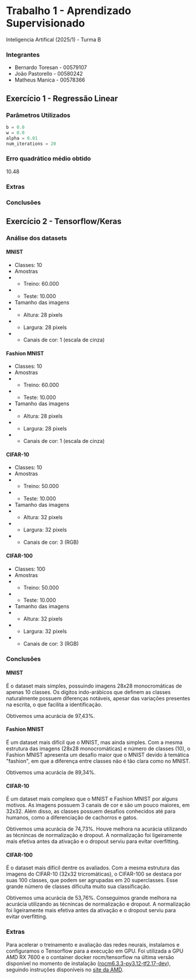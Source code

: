 # Trabalho 1 - Aprendizado Supervisionado
Inteligencia Artifical (2025/1) - Turma B

### Integrantes
- Bernardo Toresan - 00579107
- João Pastorello - 00580242
- Matheus Manica - 00578366

## Exercício 1 - Regressão Linear

### Parâmetros Utilizados
```python
b = 0.0
w = 0.0
alpha = 0.01
num_iterations = 20
```

### Erro quadrático médio obtido
10.48

### Extras


### Conclusões


## Exercício 2 - Tensorflow/Keras

### Análise dos datasets

#### MNIST
- Classes: 10
- Amostras
- - Treino: 60.000
- - Teste: 10.000
- Tamanho das imagens
- - Altura: 28 pixels
- - Largura: 28 pixels
- - Canais de cor: 1 (escala de cinza)

#### Fashion MNIST
- Classes: 10
- Amostras
- - Treino: 60.000
- - Teste: 10.000
- Tamanho das imagens
- - Altura: 28 pixels
- - Largura: 28 pixels
- - Canais de cor: 1 (escala de cinza)

#### CIFAR-10
- Classes: 10
- Amostras
- - Treino: 50.000
- - Teste: 10.000
- Tamanho das imagens
- - Altura: 32 pixels
- - Largura: 32 pixels
- - Canais de cor: 3 (RGB)

#### CIFAR-100
- Classes: 100
- Amostras
- - Treino: 50.000
- - Teste: 10.000
- Tamanho das imagens
- - Altura: 32 pixels
- - Largura: 32 pixels
- - Canais de cor: 3 (RGB)

### Conclusões

#### MNIST
É o dataset mais simples, possuindo imagens 28x28 monocromáticas de apenas 10 classes. Os dígitos indo-arábicos que definem as classes naturalmente possuem diferenças notáveis, apesar das variações presentes na escrita, o que facilita a identificação.

Obtivemos uma acurácia de 97,43%.

#### Fashion MNIST
É um dataset mais difícil que o MNIST, mas ainda simples. Com a mesma estrutura das imagens (28x28 monocromáticas) e número de classes (10), o Fashion MNIST apresenta um desafio maior que o MNIST devido à temática "fashion", em que a diferença entre classes não é tão clara como no MNIST.

Obtivemos uma acurácia de 89,34%.

#### CIFAR-10
É um dataset mais complexo que o MNIST e Fashion MNIST por alguns motivos. As imagens possuem 3 canais de cor e são um pouco maiores, em 32x32. Além disso, as classes possuem desafios conhecidos até para humanos, como a diferenciação de cachorros e gatos.

Obtivemos uma acurácia de 74,73%. Houve melhora na acurácia utilizando as técnincas de normalização e dropout. A normalização foi ligeiramente mais efetiva antes da ativação e o dropout serviu para evitar overfitting.

#### CIFAR-100
É o dataset mais difícil dentre os avaliados. Com a mesma estrutura das imagens do CIFAR-10 (32x32 tricromáticas), o CIFAR-100 se destaca por suas 100 classes, que podem ser agrupadas em 20 superclasses. Esse grande número de classes dificulta muito sua classificação.

Obtivemos uma acurácia de 53,76%. Conseguimos grande melhora na acurácia utilizando as técnincas de normalização e dropout. A normalização foi ligeiramente mais efetiva antes da ativação e o dropout serviu para evitar overfitting.

### Extras

Para acelerar o treinamento e avaliação das redes neurais, instalamos e configuramos o Tensorflow para a execução em GPU. Foi utilizada a GPU AMD RX 7600 e o container docker rocm/tensorflow na última versão disponível no momento de instalação ([rocm6.3.3-py3.12-tf2.17-dev](https://hub.docker.com/layers/rocm/tensorflow/rocm6.3.3-py3.12-tf2.17-dev/images/sha256-fd2653f436880366cc874aa24264ca9dabd892d76ccb63fb807debba459bcaaf)), seguindo instruções disponíveis no [site da AMD](https://rocm.docs.amd.com/projects/install-on-linux/en/latest/install/3rd-party/tensorflow-install.html#using-a-docker-image-with-tensorflow-pre-installed).
